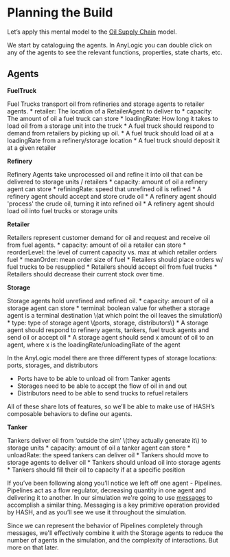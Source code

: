 # Planning the Build

Let’s apply this mental model to the [Oil Supply Chain](https://hash.ai/@hash/oil-supply-chain) model.

We start by cataloguing the agents. In AnyLogic you can double click on any of the agents to see the relevant functions, properties, state charts, etc.

## Agents

**FuelTruck**

<TextTabs>
<TextTab title="Purpose" >
Fuel Trucks transport oil from refineries and storage agents to retailer agents.
</TextTab>

<TextTab title="Properties" >
* retailer: The location of a RetailerAgent to deliver to
* capacity: The amount of oil a fuel truck can store
* loadingRate: How long it takes to load oil from a storage unit into the truck
</TextTab>

<TextTab title="Behaviors" >
* A fuel truck should respond to demand from retailers by picking up oil.
* A fuel truck should load oil at a loadingRate from a refinery/storage location
* A fuel truck should deposit it at a given retailer
</TextTab>
</TextTabs>

**Refinery**

<TextTabs>
<TextTab title="Purpose" >
Refinery Agents take unprocessed oil and refine it into oil that can be delivered to storage units / retailers
</TextTab>

<TextTab title="Properties" >
* capacity: amount of oil a refinery agent can store
* refiningRate: speed that unrefined oil is refined
</TextTab>

<TextTab title="Behaviors" >
* A refinery agent should accept and store crude oil
* A refinery agent should 'process' the crude oil, turning it into refined oil
* A refinery agent should load oil into fuel trucks or storage units
</TextTab>
</TextTabs>

**Retailer**

<TextTabs>
<TextTab title="Purpose" >
Retailers represent customer demand for oil and request and receive oil from fuel agents.
</TextTab>

<TextTab title="Properties" >
* capacity: amount of oil a retailer can store
* reorderLevel: the level of current capacity vs. max at which retailer orders fuel
* meanOrder: mean order size of fuel
</TextTab>

<TextTab title="Behaviors" >
* Retailers should place orders w/ fuel trucks to be resupplied
* Retailers should accept oil from fuel trucks
* Retailers should decrease their current stock over time.
</TextTab>
</TextTabs>

**Storage**

<TextTabs>
<TextTab title="Purpose" >
Storage agents hold unrefined and refined oil.
</TextTab>

<TextTab title="Properties" >
* capacity:  amount of oil a storage agent can store
* terminal: boolean value for whether a storage agent is a terminal destination \(at which point the oil leaves the simulation\)
* type: type of storage agent \(ports, storage, distributors\)
</TextTab>

<TextTab title="Behaviors" >
* A storage agent should respond to refinery agents, tankers, fuel truck agents and send oil or accept oil
* A storage agent should send x amount of oil to an agent, where x is the loadingRate/unloadingRate of the agent
</TextTab>
</TextTabs>

In the AnyLogic model there are three different types of storage locations: ports, storages, and distributors

* Ports have to be able to unload oil from Tanker agents
* Storages need to be able to accept the flow of oil in and out
* Distributors need to be able to send trucks to refuel retailers

All of these share lots of features, so we’ll be able to make use of HASH’s composable behaviors to define our agents.

**Tanker**

<TextTabs>
<TextTab title="Purpose" >
Tankers deliver oil from ‘outside the sim’ \(they actually generate it\) to storage units
</TextTab>

<TextTab title="Properties" >
* capacity:  amount of oil a tanker agent can store
* unloadRate: the speed tankers can deliver oil
</TextTab>

<TextTab title="Behaviors" >
* Tankers should move to storage agents to deliver oil
* Tankers should unload oil into storage agents
* Tankers should fill their oil to capacity if at a specific position
</TextTab>
</TextTabs>

If you’ve been following along you’ll notice we left off one agent - Pipelines. Pipelines act as a flow regulator, decreasing quantity in one agent and delivering it to another. In our simulation we're going to use [messages](/docs/simulation/creating-simulations/agent-messages/) to accomplish a similar thing. Messaging is a key primitive operation provided by HASH, and as you’ll see we use it throughout the simulation.

Since we can represent the behavior of Pipelines completely through messages, we'll effectively combine it with the Storage agents to reduce the number of agents in the simulation, and the complexity of interactions. But more on that later.

